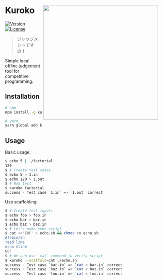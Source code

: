 # Kuroko <img src="https://gist.githubusercontent.com/Xvezda/c95a8f0e32f8f98ddae6a5938c7d6c1a/raw/kuroko.png" widht="300" height="378" align="right">

[![Version](https://img.shields.io/npm/v/kuroko)](https://npm.im/kuroko)
[![License](https://img.shields.io/npm/l/kuroko)](https://npm.im/kuroko)

> ジャッジメントですの！

Simple local offline judgement tool for competitive programming.


## Installation

```sh
# npm
npm install -g kuroko

# yarn
yarn global add kuroko
```


## Usage

Basic usage:

```sh
$ echo 5 | ./factorial
120
$ # Create test cases
$ echo 5 > 1.in
$ echo 120 > 1.out
$ # Run test
$ kuroko factorial
success - Test case `1.in` => `1.out` correct
```

Use scaffolding:

```sh
$ # Create test inputs
$ echo foo > foo.in
$ echo bar > bar.in
$ echo baz > baz.in
$ # Let's make echo script
$ cat <<'EOF' > echo.sh && chmod +x echo.sh
#!/bin/sh
read line
echo $line
EOF
$ # We can use `cat` command to verify script
$ kuroko --scaffold=cat ./echo.sh
success - Test case `bar.in` => `cat < bar.in` correct
success - Test case `baz.in` => `cat < baz.in` correct
success - Test case `foo.in` => `cat < foo.in` correct
```

